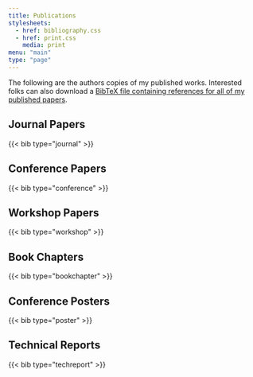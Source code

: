 ```yaml
---
title: Publications
stylesheets:
  - href: bibliography.css
  - href: print.css
    media: print
menu: "main"
type: "page"
---
```


The following are the authors copies of my published works. Interested
folks can also download a [BibTeX file containing references for all of
my published papers][bibtex].

Journal Papers
--------------

{{< bib type="journal" >}}

Conference Papers
-----------------

{{< bib type="conference" >}}

Workshop Papers
---------------

{{< bib type="workshop" >}}

Book Chapters
-------------

{{< bib type="bookchapter" >}}

Conference Posters
------------------

{{< bib type="poster" >}}

Technical Reports
-----------------

{{< bib type="techreport" >}}

[bibtex]: papers.bib
